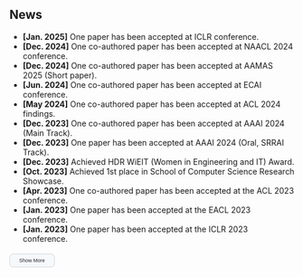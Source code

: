 <h2>News</h2>
<ul id="news-list">
  <li><strong>[Jan. 2025]</strong> One paper has been accepted at ICLR conference.</li>
  <li><strong>[Dec. 2024]</strong> One co-authored paper has been accepted at NAACL 2024 conference.</li>
  <li><strong>[Dec. 2024]</strong> One co-authored paper has been accepted at AAMAS 2025 (Short paper).</li>
  <li class="extra-news"><strong>[Jun. 2024]</strong> One co-authored paper has been accepted at ECAI conference.</li>
  <li class="extra-news"><strong>[May 2024]</strong> One co-authored paper has been accepted at ACL 2024 findings.</li>
  <li class="extra-news"><strong>[Dec. 2023]</strong> One co-authored paper has been accepted at AAAI 2024 (Main Track).</li>
  <li class="extra-news"><strong>[Dec. 2023]</strong> One paper has been accepted at AAAI 2024 (Oral, SRRAI Track).</li>
  <li class="extra-news"><strong>[Dec. 2023]</strong> Achieved HDR WiEIT (Women in Engineering and IT) Award.</li>
  <li class="extra-news"><strong>[Oct. 2023]</strong> Achieved 1st place in School of Computer Science Research Showcase.</li>
  <li class="extra-news"><strong>[Apr. 2023]</strong> One co-authored paper has been accepted at the ACL 2023 conference.</li>
  <li class="extra-news"><strong>[Jan. 2023]</strong> One paper has been accepted at the EACL 2023 conference.</li>
  <li class="extra-news"><strong>[Jan. 2023]</strong> One paper has been accepted at the ICLR 2023 conference.</li>
</ul>

<button id="toggle-news" onclick="toggleNews()" style="
  margin-top: 4px;
  padding: 6px 16px;
  background-color: #f6f8fa;
  border: 1px solid #d0d7de;
  border-radius: 6px;
  font-size: 9px;
  color: #24292f;
  cursor: pointer;
  transition: background-color 0.2s ease;
">
  Show More
</button>
<style>
  #toggle-news:hover {
    background-color: #eaeef2;
  }
</style>


<script>
  function toggleNews() {
    const moreItems = document.querySelectorAll(".extra-news");
    const btn = document.getElementById("toggle-news");
    const isHidden = moreItems[0].style.display === "none" || !moreItems[0].style.display;
    moreItems.forEach(item => {
      item.style.display = isHidden ? "list-item" : "none";
    });
    btn.innerText = isHidden ? "Show Less" : "Show More";
  }

  document.addEventListener("DOMContentLoaded", () => {
    document.querySelectorAll(".extra-news").forEach(item => item.style.display = "none");
  });
</script>
